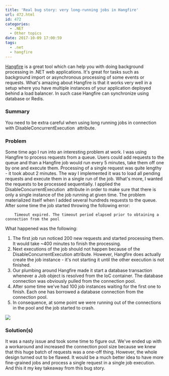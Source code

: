 ```yaml
---
title: 'Real bug story: very long-running jobs in Hangfire'
url: 472.html
id: 472
categories:
  - .NET
  - Other topics
date: 2017-10-09 17:00:59
tags:
  - .net
  - hangfire
---
```


[Hangfire](https://www.hangfire.io/) is a great tool which can help you with doing background processing in .NET web applications. It's great for tasks such as background import or asynchronous processing of some events or requests. What's amazing about Hangfire is that it works very well in a setup where you have multiple instances of your application deployed behind a load balancer. In such case Hangfire can synchronize using database or Redis.

### Summary

You need to be extra careful when using long running jobs in connection with DisableConcurrentExecution  attribute.

### Problem

Some time ago I run into an interesting problem at work. I was using Hangfire to process requests from a queue. Users could add requests to the queue and than a Hangfire job would run every 5 minutes, take them off one by one and execute them. Processing of a single request was quite lengthy - it took about 2 minutes. The way I implemented it was to load all pending requests and execute them in a single run of the job. What's more, I wanted the requests to be processed sequentially. I applied the DisableConcurrentExecution  attribute in order to make sure that there is only a single instance of the job running at given time. The problem materialized itself when I added several hundreds requests to the queue. After some time the job started throwing the following error:

```
    Timeout expired. The timeout period elapsed prior to obtaining a connection from the pool
```

What happened was the following:

1.  The first job run noticed 200 new requests and started processing them. It would take ~400 minutes to finish the processing.
2.  Next executions of the job should not happen because of the DisableConcurrentExecution attribute. However, Hangfire does actually create the job instance - it's not starting it until the other execution is not finished.
3.  Our plumbing around Hangfire made it start a database transaction whenever a Job object is resolved from the IoC container. The database connection was obviously pulled from the connection pool.
4.  After some time we've had 100 job instances waiting for the first one to finish. Each one has borrowed a database connection from the connection pool.
5.  In consequence, at some point we were running out of the connections in the pool and the job started to crash.

![](/images/2017/10/Hangfire_–_Background_jobs_and_workers_for__NET_and__NET_Core.png)

### Solution(s)

It was a nasty issue and took some time to figure out. We've ended up with a workaround and increased the connection pool size because we knew that this huge batch of requests was a one-off thing. However, the whole design turned out to be flawed. It would be a much better idea to have more fine-grained jobs and process a single request in a single job execution. And this it my key takeaway from this bug story.